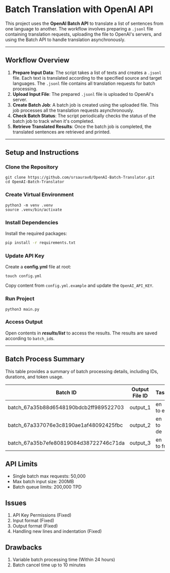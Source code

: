 # Batch Translation with OpenAI API

This project uses the **OpenAI Batch API** to translate a list of sentences from one language to another. The workflow involves preparing a `.jsonl` file containing translation requests, uploading the file to OpenAI's servers, and using the Batch API to handle translation asynchronously.

---

## Workflow Overview

1. **Prepare Input Data**: The script takes a list of texts and creates a `.jsonl` file. Each text is translated according to the specified source and target languages. The `.jsonl` file contains all translation requests for batch processing.
2. **Upload Input File**: The prepared `.jsonl` file is uploaded to OpenAI's server.
3. **Create Batch Job**: A batch job is created using the uploaded file. This job processes all the translation requests asynchronously.
4. **Check Batch Status**: The script periodically checks the status of the batch job to track when it's completed.
5. **Retrieve Translated Results**: Once the batch job is completed, the translated sentences are retrieved and printed.

---

## Setup and Instructions

### **Clone the Repository**
```
git clone https://github.com/srsaurav0/OpenAI-Batch-Translator.git
cd OpenAI-Batch-Translator
```

### **Create Virtual Environment**
```
python3 -m venv .venv
source .venv/bin/activate
```

### **Install Dependencies**   
Install the required packages:
```bash
pip install -r requirements.txt
```

### **Update API Key**
Create a **config.yml** file at root:
```
touch config.yml
```
Copy content from `config.yml.example` and update the `OpenAI_API_KEY`.

### **Run Project**
```
python3 main.py
```

### **Access Output**
Open contents in ***results/list*** to access the results. The results are saved according to `batch_id`s.

---

## Batch Process Summary

This table provides a summary of batch processing details, including IDs, durations, and token usage.

| Batch ID | Output File ID | Task            | No. of Requests | Duration        | Prompt Tokens | Completion Tokens | Total Tokens |
|----------|----------------|-----------------|-----------------|-----------------|---------------|-------------------|--------------|
| batch_67a35b88d6548190bdcb2ff989522703  | output_1       | en to es        | 5        | 2 hours         | 150           | 450               | 600          |
| batch_67a337076e3c8190ae1af48092425fbc  | output_2       | en to de        | 5        | 3 hours 30 mins | 200           | 550               | 750          |
| batch_67a35b7efe80819084d38722746c71da  | output_3       | en to fr         | 5        | 1 hour 45 mins  | 100           | 300               | 400          |


## API Limits
- Single batch max requests: 50,000
- Max batch input size: 200MB
- Batch queue limits: 200,000 TPD


## Issues

1. API Key Permissions (Fixed)
2. Input format (Fixed)
3. Output format (Fixed)
4. Handling new lines and indentation (Fixed)

## Drawbacks

1. Variable batch processing time (Within 24 hours)
2. Batch cancel time up to 10 minutes


<!-- batch_67a336c572e8819083eb902a3a5f99fe -> Spanish
batch_67a337076e3c8190ae1af48092425fbc -> German
batch_67a337b4d33881908a099fe5e81e579c -> French -->